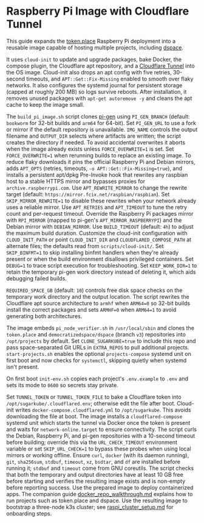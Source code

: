 # Raspberry Pi Image with Cloudflare Tunnel

This guide expands the [token.place](https://github.com/futuroptimist/token.place)
Raspberry Pi deployment into a reusable image capable of hosting multiple projects,
including [dspace](https://github.com/democratizedspace/dspace).

It uses `cloud-init` to update and upgrade packages, bake Docker, the compose
plugin, the Cloudflare apt repository, and a
[Cloudflare Tunnel](https://developers.cloudflare.com/cloudflare-one/connections/connect-apps/)
into the OS image. Cloud-init also drops an apt config with five retries,
30-second timeouts, and `APT::Get::Fix-Missing` enabled to smooth over flaky networks.
It also configures the systemd journal for persistent storage (capped at roughly 200 MB)
so logs survive reboots. After installation, it removes unused packages with
`apt-get autoremove -y` and cleans the apt cache to keep the image small.

The `build_pi_image.sh` script clones [pi-gen](https://github.com/RPi-Distro/pi-gen) using
`PI_GEN_BRANCH` (default: `bookworm` for 32-bit builds and `arm64` for
64-bit). Set `PI_GEN_URL` to use a fork or mirror if the default repository is
unavailable. `IMG_NAME` controls the output filename and `OUTPUT_DIR` selects
where artifacts are written; the script creates the directory if needed. To avoid
accidental overwrites it aborts when the image already exists unless
`FORCE_OVERWRITE=1` is set. Set `FORCE_OVERWRITE=1` when rerunning builds to
replace an existing image. To reduce flaky downloads it pins the official
Raspberry Pi and Debian mirrors, adds `APT_OPTS` (retries, timeouts,
`-o APT::Get::Fix-Missing=true`), and installs a persistent apt/dpkg Pre-Invoke hook that rewrites
any raspbian host to a stable HTTPS mirror and bypasses proxies for
`archive.raspberrypi.com`. Use `APT_REWRITE_MIRROR` to change the rewrite target
(default: `https://mirror.fcix.net/raspbian/raspbian`). Set `SKIP_MIRROR_REWRITE=1`
to disable these rewrites when your network already uses a reliable mirror. Use `APT_RETRIES` and
`APT_TIMEOUT` to tune the retry count and per-request timeout. Override the
Raspberry Pi packages mirror with `RPI_MIRROR` (mapped to pi-gen's
`APT_MIRROR_RASPBERRYPI`) and the Debian mirror with `DEBIAN_MIRROR`. Use
`BUILD_TIMEOUT` (default: `4h`) to adjust the maximum build duration. Customize
the cloud-init configuration with `CLOUD_INIT_PATH` or point `CLOUD_INIT_DIR` and
`CLOUDFLARED_COMPOSE_PATH` at alternate files; the defaults read from
`scripts/cloud-init/`. Set `SKIP_BINFMT=1` to skip installing binfmt handlers when
they're already present or when the build environment disallows privileged
containers. Set `DEBUG=1` to trace script execution for troubleshooting.
Set `KEEP_WORK_DIR=1` to retain the temporary pi-gen work directory instead of
deleting it, which aids debugging failed builds.

`REQUIRED_SPACE_GB` (default: `10`) controls free disk space checks on the
temporary work directory and the output location.
The script rewrites the Cloudflare apt source architecture to `armhf` when
`ARM64=0` so 32-bit builds install the correct packages and sets `ARMHF=0` when
`ARM64=1` to avoid generating both architectures.

The image embeds `pi_node_verifier.sh` in `/usr/local/sbin` and clones the
`token.place` and `democratizedspace/dspace` (branch `v3`) repositories into
`/opt/projects` by default. Set `CLONE_SUGARKUBE=true` to include this repo and
pass space-separated Git URLs in `EXTRA_REPOS` to pull additional projects.
`start-projects.sh` enables the optional `projects-compose` systemd unit on
first boot and now checks for `systemctl`, skipping quietly when systemd isn't
present.

On first boot `init-env.sh` copies each project's `.env.example` to `.env` and
sets its mode to `0600` so secrets stay private.

Set `TUNNEL_TOKEN` or `TUNNEL_TOKEN_FILE` to bake a Cloudflare token into
`/opt/sugarkube/.cloudflared.env`; otherwise edit the file after boot.
Cloud-init writes `docker-compose.cloudflared.yml` to `/opt/sugarkube`.
This avoids downloading the file at boot.
The image installs a `cloudflared-compose` systemd unit which starts the tunnel via Docker
once the token is present and waits for `network-online.target` to ensure
connectivity. The script curls the Debian, Raspberry Pi, and pi-gen repositories
with a 10-second timeout before building; override this via the
`URL_CHECK_TIMEOUT` environment variable or set `SKIP_URL_CHECK=1` to bypass
these probes when using local mirrors or working offline. Ensure `curl`, `docker`
(with its daemon running), `git`, `sha256sum`, `stdbuf`, `timeout`, `xz`, `bsdtar`, and `df`
are installed before running it; `stdbuf` and `timeout` come from GNU coreutils. The script
checks that both the temporary and output directories have at least 10 GB free
before starting and verifies the resulting image exists and is non-empty before
reporting success. Use the prepared image to deploy containerized apps. The
companion guide [docker_repo_walkthrough.md](docker_repo_walkthrough.md)
explains how to run projects such as token.place and dspace. Use the resulting
image to bootstrap a three-node k3s cluster; see
[raspi_cluster_setup.md](raspi_cluster_setup.md) for onboarding steps.
